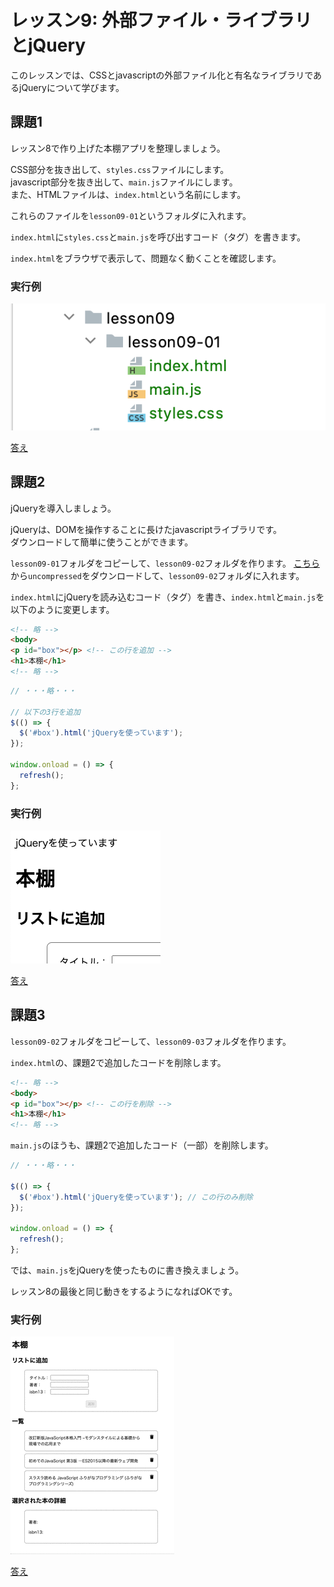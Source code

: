 # レッスン9: 外部ファイル・ライブラリとjQuery
このレッスンでは、CSSとjavascriptの外部ファイル化と有名なライブラリであるjQueryについて学びます。

## 課題1

レッスン8で作り上げた本棚アプリを整理しましょう。

CSS部分を抜き出して、`styles.css`ファイルにします。  
javascript部分を抜き出して、`main.js`ファイルにします。  
また、HTMLファイルは、`index.html`という名前にします。

これらのファイルを`lesson09-01`というフォルダに入れます。

`index.html`に`styles.css`と`main.js`を呼び出すコード（タグ）を書きます。

`index.html`をブラウザで表示して、問題なく動くことを確認します。

### 実行例
![実行例](assets/images/lesson09-01-01.png)

[答え](samples/lesson09/lesson09-01)

## 課題2

jQueryを導入しましょう。

jQueryは、DOMを操作することに長けたjavascriptライブラリです。  
ダウンロードして簡単に使うことができます。

`lesson09-01`フォルダをコピーして、`lesson09-02`フォルダを作ります。
[こちら]()から`uncompressed`をダウンロードして、`lesson09-02`フォルダに入れます。

`index.html`にjQueryを読み込むコード（タグ）を書き、`index.html`と`main.js`を以下のように変更します。

```html
<!-- 略 -->
<body>
<p id="box"></p> <!-- この行を追加 -->
<h1>本棚</h1>
<!-- 略 -->
```

```javascript
// ・・・略・・・

// 以下の3行を追加
$(() => {
  $('#box').html('jQueryを使っています');
});

window.onload = () => {
  refresh();
};
```

### 実行例
![実行例](assets/images/lesson09-02-01.png)

[答え](samples/lesson09/lesson09-02)

## 課題3

`lesson09-02`フォルダをコピーして、`lesson09-03`フォルダを作ります。

`index.html`の、課題2で追加したコードを削除します。

```html
<!-- 略 -->
<body>
<p id="box"></p> <!-- この行を削除 -->
<h1>本棚</h1>
<!-- 略 -->
```

`main.js`のほうも、課題2で追加したコード（一部）を削除します。

```javascript
// ・・・略・・・

$(() => {
  $('#box').html('jQueryを使っています'); // この行のみ削除
});

window.onload = () => {
  refresh();
};
```

では、`main.js`をjQueryを使ったものに書き換えましょう。

レッスン8の最後と同じ動きをするようになればOKです。

### 実行例

![lesson09-03-01](assets/movgif/lesson08-07-01.gif)

[答え](samples/lesson09/lesson09-03)

